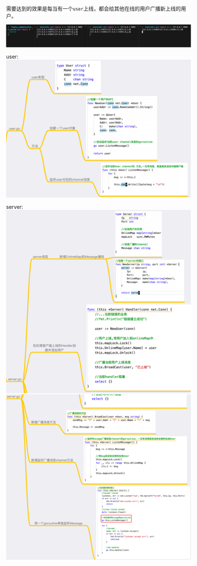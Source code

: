 需要达到的效果是每当有一个`user`上线，都会给其他在线的用户广播新上线的用户。

![3](./imgs/3.png)

user:  
![4](./imgs/4.png)

server:  
![5](./imgs/5.png)  
![6](./imgs/6.png)
